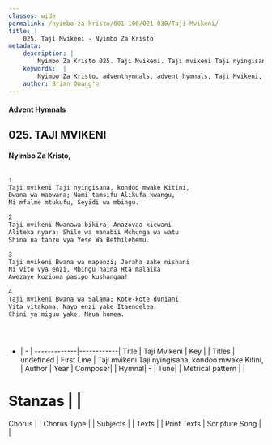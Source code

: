 ```yaml
---
classes: wide
permalink: /nyimbo-za-kristo/001-100/021-030/Taji-Mvikeni/
title: |
    025. Taji Mvikeni - Nyimbo Za Kristo
metadata:
    description: |
        Nyimbo Za Kristo 025. Taji Mvikeni. Taji mvikeni Taji nyingisana, kondoo mwake Kitini, Bwana wa mabwana; Nami tamsifu Alikufa kwangu, Ni mfalme mtukufu, Seyidi wa mbingu.  
    keywords:  |
        Nyimbo Za Kristo, adventhymnals, advent hymnals, Taji Mvikeni, Taji mvikeni Taji nyingisana, kondoo mwake Kitini,. 
    author: Brian Onang'o
---
```


#### Advent Hymnals
## 025. TAJI MVIKENI
####  Nyimbo Za Kristo,

```txt

1
Taji mvikeni Taji nyingisana, kondoo mwake Kitini,
Bwana wa mabwana; Nami tamsifu Alikufa kwangu,
Ni mfalme mtukufu, Seyidi wa mbingu.

2
Taji mvikeni Mwanawa bikira; Anazovaa kicwani
Aliteka nyara; Shilo wa manabii Mchunga wa watu
Shina na tanzu vya Yese Wa Bethilehemu.

3
Taji mvikeni Bwana wa mapenzi; Jeraha zake nishani
Ni vito vya enzi, Mbingu haina Hta malaika
Awezaye kuziona pasipo kushangaa!

4
Taji mvikeni Bwana wa Salama; Kote-kote duniani
Vita vitakoma; Nayo enzi yake Itaendelea,
Chini ya miguu yake, Maua humea.





```

- |   -  |
-------------|------------|
Title | Taji Mvikeni |
Key |  |
Titles | undefined |
First Line | Taji mvikeni Taji nyingisana, kondoo mwake Kitini, |
Author | 
Year | 
Composer| |
Hymnal|  - |
Tune|  |
Metrical pattern | |
# Stanzas |  |
Chorus |  |
Chorus Type |  |
Subjects | |
Texts |  |
Print Texts | 
Scripture Song |  |
    
